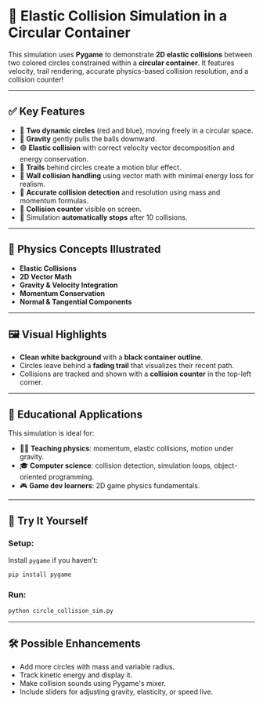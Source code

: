 # 🎯 Elastic Collision Simulation in a Circular Container

This simulation uses **Pygame** to demonstrate **2D elastic collisions** between two colored circles constrained within a **circular container**. It features velocity, trail rendering, accurate physics-based collision resolution, and a collision counter!

---

## ✅ **Key Features**
- 🎈 **Two dynamic circles** (red and blue), moving freely in a circular space.
- 🧲 **Gravity** gently pulls the balls downward.
- 🟢 **Elastic collision** with correct velocity vector decomposition and energy conservation.
- 💫 **Trails** behind circles create a motion blur effect.
- 🧱 **Wall collision handling** using vector math with minimal energy loss for realism.
- 🧮 **Accurate collision detection** and resolution using mass and momentum formulas.
- 🎯 **Collision counter** visible on screen.
- 🛑 Simulation **automatically stops** after 10 collisions.

---

## 🧪 **Physics Concepts Illustrated**
- **Elastic Collisions**
- **2D Vector Math**
- **Gravity & Velocity Integration**
- **Momentum Conservation**
- **Normal & Tangential Components**

---

## 🖼️ **Visual Highlights**
- **Clean white background** with a **black container outline**.
- Circles leave behind a **fading trail** that visualizes their recent path.
- Collisions are tracked and shown with a **collision counter** in the top-left corner.

---

## 🧠 **Educational Applications**
This simulation is ideal for:
- 👨‍🏫 **Teaching physics**: momentum, elastic collisions, motion under gravity.
- 🎓 **Computer science**: collision detection, simulation loops, object-oriented programming.
- 🎮 **Game dev learners**: 2D game physics fundamentals.

---

## 🚀 **Try It Yourself**
### Setup:
Install `pygame` if you haven't:
```bash
pip install pygame
```

### Run:
```bash
python circle_collision_sim.py
```

---

## 🛠️ **Possible Enhancements**
- Add more circles with mass and variable radius.
- Track kinetic energy and display it.
- Make collision sounds using Pygame's mixer.
- Include sliders for adjusting gravity, elasticity, or speed live.
